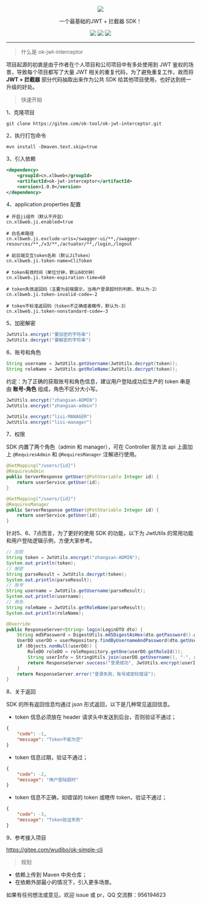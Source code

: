<p align="center">
    <img src="https://images.gitee.com/uploads/images/2021/0206/165428_730dc581_1152471.png"/>
    <p align="center">
        一个最基础的JWT + 拦截器 SDK！
    </p>
    <p align="center">
        <img src="https://img.shields.io/badge/jdk-1.8-brightgreen">
        <img src="https://img.shields.io/badge/maven-3.6.1-brightgreen">
        <img src="https://img.shields.io/badge/license-MulanPSL-yellowgreen">
    </p>
</p>

---

> 什么是 ok-jwt-interceptor

项目起源的初衷是由于作者在个人项目和公司项目中有多处使用到 JWT 鉴权的场景，导致每个项目都写了大量 JWT 相关的重复代码，为了避免重复工作，故而将 **JWT + 拦截器** 部分代码抽取出来作为公共 SDK 给其他项目使用，也好达到统一升级的好处。

> 快速开始

1、克隆项目

```
git clone https://gitee.com/ok-tool/ok-jwt-interceptor.git
```

2、执行打包命令

```
mvn install -Dmaven.test.skip=true
```

3、引入依赖

```xml
<dependency>
    <groupId>cn.xlbweb</groupId>
    <artifactId>ok-jwt-interceptor</artifactId>
    <version>1.0.0</version>
</dependency>
```

4、application.properties 配置

```
# 开启ji组件（默认不开启）
cn.xlbweb.ji.enabled=true

# 白名单路径
cn.xlbweb.ji.exclude-uris=/swagger-ui/**,/swagger-resources/**,/v3/**,/actuator/**,/login,/logout

# 前后端交互token名称（默认JiToken）
cn.xlbweb.ji.token-name=CliToken

# token有效时间（单位分钟，默认60分钟）
cn.xlbweb.ji.token-expiration-time=60

# token失效返回码（主要为前端展示，当用户登录超时的判断，默认为-2）
cn.xlbweb.ji.token-invalid-code=-2

# token不标准返回码（token不正确或者瞎传，默认为-3）
cn.xlbweb.ji.token-nonstandard-code=-3
```

5、加密解密

```java
JwtUtils.encrypt("要加密的字符串")
JwtUtils.decrypt("要解密的字符串")
```

6、账号和角色

```java
String username = JwtUtils.getUsername(JwtUtils.decrypt(token));
String roleName = JwtUtils.getRoleName(JwtUtils.decrypt(token));
```

约定：为了正确的获取账号和角色信息，建议用户登陆成功后生产的 token 串是由 **账号-角色** 组成，角色不区分大小写。

```java
JwtUtils.encrypt("zhangsan-ADMIN")
JwtUtils.encrypt("zhangsan-admin")

JwtUtils.encrypt("lisi-MANAGER")
JwtUtils.encrypt("lisi-manager")
```

7、权限

SDK 内置了两个角色（admin 和 manager），可在 Controller 层方法 api 上面加上 `@RequiresAdmin` 和 `@RequiresManager` 注解进行使用。

```java
@GetMapping("/users/{id}")
@RequiresAdmin
public ServerResponse getUser(@PathVariable Integer id) {
    return userService.getUser(id);
}
```

```java
@GetMapping("/users/{id}")
@RequiresManager
public ServerResponse getUser(@PathVariable Integer id) {
    return userService.getUser(id);
}
```

针对5、6、7点而言，为了更好的使用 SDK 的功能，以下为 JwtUtils 的常用功能和用户登陆逻辑示例，方便大家参考。

```java
// 加密
String token = JwtUtils.encrypt("zhangsan-ADMIN");
System.out.println(token);
// 解密
String parseResult = JwtUtils.decrypt(token);
System.out.println(parseResult);
// 账号
String username = JwtUtils.getUsername(parseResult);
System.out.println(username);
// 角色
String roleName = JwtUtils.getRoleName(parseResult);
System.out.println(roleName);
```

```java
@Override
public ResponseServer<String> login(LoginDTO dto) {
    String md5Password = DigestUtils.md5DigestAsHex(dto.getPassword().getBytes());
    UserDO userDO = userRepository.findByUsernameAndPassword(dto.getUsername(), md5Password);
    if (Objects.nonNull(userDO)) {
        RoleDO roleDO = roleRepository.getOne(userDO.getRoleId());
        String userInfo = StringUtils.join(userDO.getUsername(), "-", roleDO.getRoleName());
        return ResponseServer.success("登录成功", JwtUtils.encrypt(userInfo));
    }
    return ResponseServer.error("登录失败，账号或密码错误");
}
```

8、关于返回

SDK 的所有返回信息均通过 json 形式返回，以下是几种常见返回信息。

- token 信息必须放在 header 请求头中发送到后台，否则验证不通过；

```json
{
    "code": -1,
    "message": "Token不能为空"
}
```

- token 信息过期，验证不通过；

```json
{
    "code": -2,
    "message": "用户登陆超时"
}
```

- token 信息不正确，如错误的 token 或瞎传 token，验证不通过；

```json
{
    "code": -3,
    "message": "Token验证失败"
}
```

9、参考接入项目

https://gitee.com/wudibo/ok-simple-cli

> 规划

- 依赖上传到 Maven 中央仓库；
- 在依赖外部最小的情况下，引入更多场景。

如果有任何想法或意见，欢迎 issue 或 pr，QQ 交流群：956194623